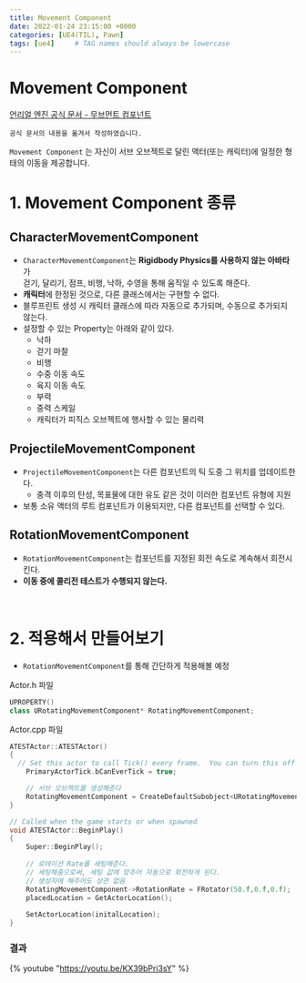 ```yaml
---
title: Movement Component
date: 2022-01-24 23:15:00 +0000
categories: [UE4(TIL), Pawn]
tags: [ue4]     # TAG names should always be lowercase
---
```


Movement Component
===
[언리얼 엔진 공식 문서 - 무브먼트 컴포넌트](https://docs.unrealengine.com/4.27/ko/Basics/Components/Movement/)  

```
공식 문서의 내용을 옮겨서 작성하였습니다.
```

`Movement Component` 는 자신이 서브 오브젝트로 달린 액터(또는 캐릭터)에 일정한 형태의 이동을 제공합니다.  

# 1. Movement Component 종류

## CharacterMovementComponent
- `CharacterMovementComponent`는 **Rigidbody Physics를 사용하지 않는 아바타**가  
  걷기, 달리기, 점프, 비행, 낙하, 수영을 통해 움직일 수 있도록 해준다.
- **캐릭터**에 한정된 것으로, 다른 클래스에서는 구현할 수 없다.
- 블루프린트 생성 시 캐릭터 클래스에 따라 자동으로 추가되며, 수동으로 추가되지 않는다.
- 설정할 수 있는 Property는 아래와 같이 있다.
   - 낙하
   - 걷기 마찰
   - 비행
   - 수중 이동 속도
   - 육지 이동 속도
   - 부력
   - 중력 스케일
   - 캐릭터가 피직스 오브젝트에 행사할 수 있는 물리력

## ProjectileMovementComponent
- `ProjectileMovementComponent`는 다른 컴포넌트의 틱 도중 그 위치를 업데이트한다.
  - 충격 이후의 탄성, 목표물에 대한 유도 같은 것이 이러한 컴포넌트 유형에 지원
- 보통 소유 액터의 루트 컴포넌트가 이용되지만, 다른 컴포넌트를 선택할 수 있다.

## RotationMovementComponent
- `RotationMovementComponent`는 컴포넌트를 지정된 회전 속도로 계속해서 회전시킨다.
- **이동 중에 콜리전 테스트가 수행되지 않는다.**  

<br>

# 2. 적용해서 만들어보기
- `RotationMovementComponent`를 통해 간단하게 적용해볼 예정  

Actor.h 파일   
```cpp
UPROPERTY()
class URotatingMovementComponent* RotatingMovementComponent;
```

Actor.cpp 파일
```cpp
ATESTActor::ATESTActor()
{
  // Set this actor to call Tick() every frame.  You can turn this off to improve performance if you don't need it.
	PrimaryActorTick.bCanEverTick = true;

    // 서브 오브젝트를 생성해준다
	RotatingMovementComponent = CreateDefaultSubobject<URotatingMovementComponent>(TEXT("RotatingMovementComponent"));
}

// Called when the game starts or when spawned
void ATESTActor::BeginPlay()
{
	Super::BeginPlay();
  
    // 로테이션 Rate를 세팅해준다.
    // 세팅해줌으로써, 세팅 값에 맞추어 자동으로 회전하게 된다.
    // 생성자에 해주어도 상관 없음
	RotatingMovementComponent->RotationRate = FRotator(50.f,0.f,0.f);
	placedLocation = GetActorLocation();
	
	SetActorLocation(initalLocation);
}
```

### 결과

{% youtube "https://youtu.be/KX39bPri3sY" %}